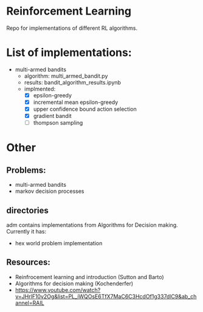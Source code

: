 # Reinforcement Learning

Repo for implementations of different RL algorithms.

# List of implementations:

- multi-armed bandits
  - algorithm: multi_armed_bandit.py
  - results: bandit_algorithm_results.ipynb
  - implmented:
    - [x] epsilon-greedy
    - [x] incremental mean epsilon-greedy
    - [x] upper confidence bound action selection
    - [x] gradient bandit
    - [ ] thompson sampling

# Other

## Problems:

- multi-armed bandits
- markov decision processes

## directories

adm contains implementations from Algorithms for Decision making. Currently it has:

- hex world problem implementation

## Resources:

- Reinfrocement learning and introduction (Sutton and Barto)
- Algorithms for decision making (Kochenderfer)
- https://www.youtube.com/watch?v=JHrlF10v2Og&list=PL_iWQOsE6TfX7MaC6C3HcdOf1g337dlC9&ab_channel=RAIL
